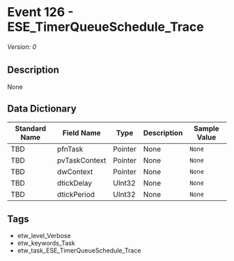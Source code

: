# Event 126 - ESE_TimerQueueSchedule_Trace
###### Version: 0

## Description
None

## Data Dictionary
|Standard Name|Field Name|Type|Description|Sample Value|
|---|---|---|---|---|
|TBD|pfnTask|Pointer|None|`None`|
|TBD|pvTaskContext|Pointer|None|`None`|
|TBD|dwContext|Pointer|None|`None`|
|TBD|dtickDelay|UInt32|None|`None`|
|TBD|dtickPeriod|UInt32|None|`None`|

## Tags
* etw_level_Verbose
* etw_keywords_Task
* etw_task_ESE_TimerQueueSchedule_Trace